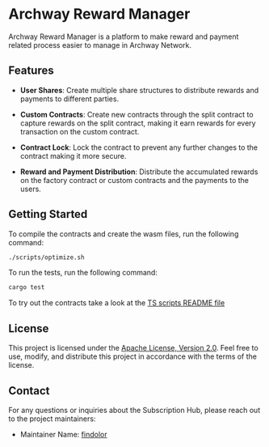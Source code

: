 # Archway Reward Manager

Archway Reward Manager is a platform to make reward and payment related process easier to manage in Archway Network.

## Features

- **User Shares**: Create multiple share structures to distribute rewards and payments to different parties.

- **Custom Contracts**: Create new contracts through the split contract to capture rewards on the split contract, making it earn rewards for every transaction on the custom contract.

- **Contract Lock**: Lock the contract to prevent any further changes to the contract making it more secure.

- **Reward and Payment Distribution**: Distribute the accumulated rewards on the factory contract or custom contracts and the payments to the users.

## Getting Started

To compile the contracts and create the wasm files, run the following command:

```bash
./scripts/optimize.sh
```

To run the tests, run the following command:

```bash
cargo test
```

To try out the contracts take a look at the [TS scripts README file](./scripts/ts/README.md)

## License

This project is licensed under the [Apache License, Version 2.0](./LICENSE). Feel free to use, modify, and distribute this project in accordance with the terms of the license.

## Contact

For any questions or inquiries about the Subscription Hub, please reach out to the project maintainers:

- Maintainer Name: [findolor](https://github.com/findolor)
